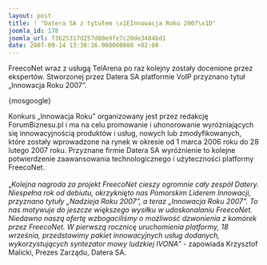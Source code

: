 ```yaml
---
layout: post
title: ! "Datera SA z tytułem \x1EInnowacja Roku 2007\x1D"
joomla_id: 178
joomla_url: f3625317d257d80e9fe7c20de3484bd1
date: 2007-09-14 13:30:16.000000000 +02:00
---
```

FreecoNet wraz z usługą TelArena po raz kolejny zostały docenione przez ekspert&oacute;w. Stworzonej przez Datera SA platformie VoIP przyznano tytuł &bdquo;Innowacja Roku 2007&rdquo;.<p>{mosgoogle}</p><p>Konkurs &bdquo;Innowacja Roku&rdquo; organizowany jest przez redakcję ForumBiznesu.pl i ma na celu promowanie i uhonorowanie wyr&oacute;żniających się innowacyjnością produkt&oacute;w i usług, nowych lub zmodyfikowanych, kt&oacute;re zostały wprowadzone na rynek w okresie od 1 marca 2006 roku do 28 lutego 2007 roku. Przyznane firmie Datera SA wyr&oacute;żnienie to kolejne potwierdzenie zaawansowania technologicznego i użyteczności platformy FreecoNet.<br /><br />&bdquo;<em>Kolejna nagroda za projekt FreecoNet cieszy ogromnie cały zesp&oacute;ł Datery. Niespełna rok od debiutu, okrzyknięto nas Pomorskim Liderem Innowacji, przyznano tytuły &bdquo;Nadzieja Roku 2007&rdquo;, a teraz &bdquo;Innowacja Roku 2007&rdquo;. To nas motywuje do jeszcze większego wysiłku w udoskonalaniu FreecoNet. Niedawno naszą ofertę wzbogaciliśmy o możliwość dzwonienia z kom&oacute;rek przez FreecoNet. W pierwszą rocznicę uruchomienia platformy, 18 września, przedstawimy pakiet innowacyjnych usług dodanych, wykorzystujących syntezator mowy ludzkiej IVONA</em>&rdquo; - zapowiada Krzysztof Malicki, Prezes Zarządu, Datera SA. </p>
